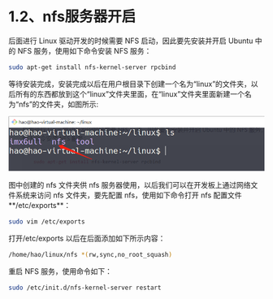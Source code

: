 # 1.2、nfs服务器开启

后面进行 Linux 驱动开发的时候需要 NFS 启动，因此要先安装并开启 Ubuntu 中的 NFS 服务，使用如下命令安装 NFS 服务：

```bash
sudo apt-get install nfs-kernel-server rpcbind
```

等待安装完成，安装完成以后在用户根目录下创建一个名为“linux”的文件夹，以后所有的东西都放到这个“linux”文件夹里面，在“linux”文件夹里面新建一个名为“nfs”的文件夹，如图所示:

![Untitled](./../image/环境搭建/Untitled6.png)

图中创建的 nfs 文件夹供 nfs 服务器使用，以后我们可以在开发板上通过网络文件系统来访问 nfs 文件夹，要先配置 nfs，使用如下命令打开 nfs 配置文件**/etc/exports**：

```bash
sudo vim /etc/exports
```

打开/etc/exports 以后在后面添加如下所示内容：

```bash
/home/hao/linux/nfs *(rw,sync,no_root_squash)
```

重启 NFS 服务，使用命令如下：

```bash
sudo /etc/init.d/nfs-kernel-server restart
```
